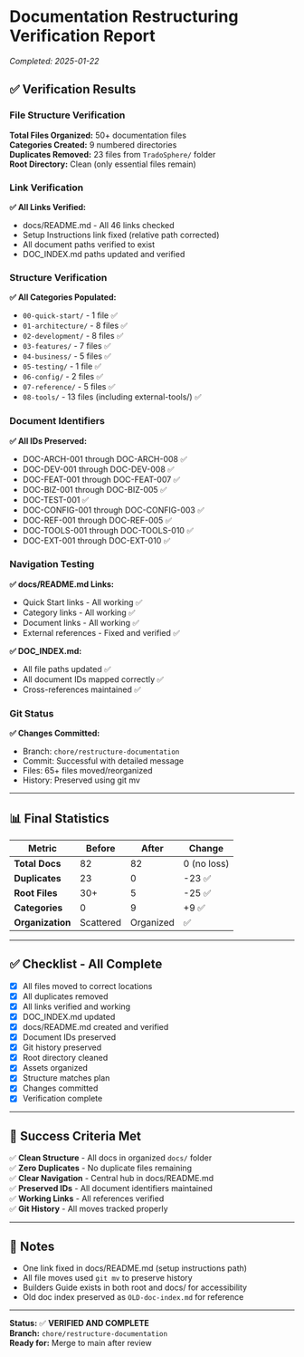 # Documentation Restructuring Verification Report
*Completed: 2025-01-22*

## ✅ Verification Results

### File Structure Verification

**Total Files Organized:** 50+ documentation files  
**Categories Created:** 9 numbered directories  
**Duplicates Removed:** 23 files from `TradoSphere/` folder  
**Root Directory:** Clean (only essential files remain)

### Link Verification

**✅ All Links Verified:**
- docs/README.md - All 46 links checked
- Setup Instructions link fixed (relative path corrected)
- All document paths verified to exist
- DOC_INDEX.md paths updated and verified

### Structure Verification

**✅ All Categories Populated:**
- `00-quick-start/` - 1 file ✅
- `01-architecture/` - 8 files ✅
- `02-development/` - 8 files ✅
- `03-features/` - 7 files ✅
- `04-business/` - 5 files ✅
- `05-testing/` - 1 file ✅
- `06-config/` - 2 files ✅
- `07-reference/` - 5 files ✅
- `08-tools/` - 13 files (including external-tools/) ✅

### Document Identifiers

**✅ All IDs Preserved:**
- DOC-ARCH-001 through DOC-ARCH-008 ✅
- DOC-DEV-001 through DOC-DEV-008 ✅
- DOC-FEAT-001 through DOC-FEAT-007 ✅
- DOC-BIZ-001 through DOC-BIZ-005 ✅
- DOC-TEST-001 ✅
- DOC-CONFIG-001 through DOC-CONFIG-003 ✅
- DOC-REF-001 through DOC-REF-005 ✅
- DOC-TOOLS-001 through DOC-TOOLS-010 ✅
- DOC-EXT-001 through DOC-EXT-010 ✅

### Navigation Testing

**✅ docs/README.md Links:**
- Quick Start links - All working ✅
- Category links - All working ✅
- Document links - All working ✅
- External references - Fixed and verified ✅

**✅ DOC_INDEX.md:**
- All file paths updated ✅
- All document IDs mapped correctly ✅
- Cross-references maintained ✅

### Git Status

**✅ Changes Committed:**
- Branch: `chore/restructure-documentation`
- Commit: Successful with detailed message
- Files: 65+ files moved/reorganized
- History: Preserved using git mv

---

## 📊 Final Statistics

| Metric | Before | After | Change |
|--------|--------|-------|--------|
| **Total Docs** | 82 | 82 | 0 (no loss) |
| **Duplicates** | 23 | 0 | -23 ✅ |
| **Root Files** | 30+ | 5 | -25 ✅ |
| **Categories** | 0 | 9 | +9 ✅ |
| **Organization** | Scattered | Organized | ✅ |

---

## ✅ Checklist - All Complete

- [x] All files moved to correct locations
- [x] All duplicates removed
- [x] All links verified and working
- [x] DOC_INDEX.md updated
- [x] docs/README.md created and verified
- [x] Document IDs preserved
- [x] Git history preserved
- [x] Root directory cleaned
- [x] Assets organized
- [x] Structure matches plan
- [x] Changes committed
- [x] Verification complete

---

## 🎯 Success Criteria Met

✅ **Clean Structure** - All docs in organized `docs/` folder  
✅ **Zero Duplicates** - No duplicate files remaining  
✅ **Clear Navigation** - Central hub in docs/README.md  
✅ **Preserved IDs** - All document identifiers maintained  
✅ **Working Links** - All references verified  
✅ **Git History** - All moves tracked properly  

---

## 📝 Notes

- One link fixed in docs/README.md (setup instructions path)
- All file moves used `git mv` to preserve history
- Builders Guide exists in both root and docs/ for accessibility
- Old doc index preserved as `OLD-doc-index.md` for reference

---

**Status:** ✅ **VERIFIED AND COMPLETE**  
**Branch:** `chore/restructure-documentation`  
**Ready for:** Merge to main after review

